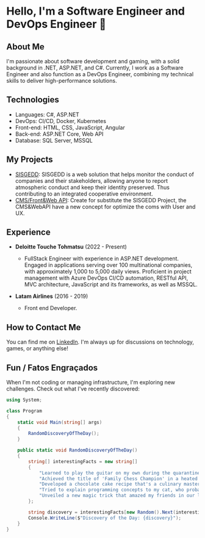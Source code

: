 # Hello, I'm a Software Engineer and DevOps Engineer 👋

## About Me
I'm passionate about software development and gaming, with a solid background in .NET, ASP.NET, and C#. Currently, I work as a Software Engineer and also function as a DevOps Engineer, combining my technical skills to deliver high-performance solutions.

## Technologies
- Languages: C#, ASP.NET
- DevOps: CI/CD, Docker, Kubernetes
- Front-end: HTML, CSS, JavaScript, Angular
- Back-end: ASP.NET Core, Web API
- Database: SQL Server, MSSQL

## My Projects
- [SISGEDD](https://etica.deloitte.com.br/hotsite/): SISGEDD is a web solution that helps monitor the conduct of companies and their stakeholders, allowing anyone to report atmospheric conduct and keep their identity preserved. Thus contributing to an integrated cooperative environment.
- [CMS/Front&Web API](https://relatoconfidencial.com.br/ouvidoriaeletro): Create for substitute the SISGEDD Project, the CMS&WebAPI have a new concept for optimize the coms with User and UX.

## Experience
- **Deloitte Touche Tohmatsu** (2022 - Present)
  - FullStack Engineer with experience in ASP.NET development. Engaged in applications serving over 100 multinational companies, with approximately 1,000 to 5,000 daily views. Proficient in project management with Azure DevOps CI/CD automation, RESTful API, MVC architecture, JavaScript and its frameworks, as well as MSSQL.
  
- **Latam Airlines** (2016 - 2019)
  - Front end Developer.

## How to Contact Me
You can find me on [LinkedIn](https://www.linkedin.com/in/joaovs-vieira). I'm always up for discussions on technology, games, or anything else!

## Fun / Fatos Engraçados
When I'm not coding or managing infrastructure, I'm exploring new challenges. Check out what I've recently discovered:

```csharp
using System;

class Program
{
    static void Main(string[] args)
    {
        RandomDiscoveryOfTheDay();
    }

    public static void RandomDiscoveryOfTheDay()
    {
        string[] interestingFacts = new string[]
        {
            "Learned to play the guitar on my own during the quarantine.",
            "Achieved the title of 'Family Chess Champion' in a heated match.",
            "Developed a chocolate cake recipe that's a culinary masterpiece.",
            "Tried to explain programming concepts to my cat, who probably understood nothing.",
            "Unveiled a new magic trick that amazed my friends in our last virtual meetup.",
        };

        string discovery = interestingFacts[new Random().Next(interestingFacts.Length)];
        Console.WriteLine($"Discovery of the Day: {discovery}");
    }
}
